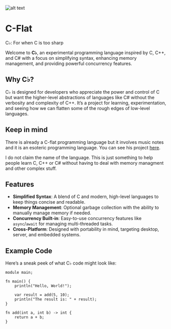 ![alt text](https://github.com/LuisGloria/C-Flat/blob/main/C%E2%99%AD.png)

# C-Flat
C♭: For when C is too sharp

Welcome to **C♭**, an experimental programming language inspired by C, C++, and C# with a focus on simplifying syntax, enhancing memory management, and providing powerful concurrency features. 

## Why C♭?

C♭ is designed for developers who appreciate the power and control of C but want the higher-level abstractions of languages like C# without the verbosity and complexity of C++. It’s a project for learning, experimentation, and seeing how we can flatten some of the rough edges of low-level languages.

## Keep in mind

There is already a C-flat programming language but it involves music notes and it is an esoteric programming language.
You can see his project [here](https://github.com/NicksterSand/Cflat).

I do not claim the name of the language.
This is just something to help people learn C, C++ or C# without having to deal with memory managment and other complex stuff.

## Features
- **Simplified Syntax**: A blend of C and modern, high-level languages to keep things concise and readable.
- **Memory Management**: Optional garbage collection with the ability to manually manage memory if needed.
- **Concurrency Built-in**: Easy-to-use concurrency features like `async`/`await` for managing multi-threaded tasks.
- **Cross-Platform**: Designed with portability in mind, targeting desktop, server, and embedded systems.

## Example Code

Here’s a sneak peek of what C♭ code might look like:

```cflat
module main;

fn main() {
    println("Hello, World!");

    var result = add(5, 10);
    println("The result is: " + result);
}

fn add(int a, int b) -> int {
    return a + b;
}
